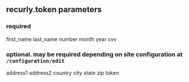 ## recurly.token parameters

### required

first_name
last_name
number
month
year
cvv

### optional. may be required depending on site configuration at `/configuration/edit`

address1
address2
country
city
state
zip
token